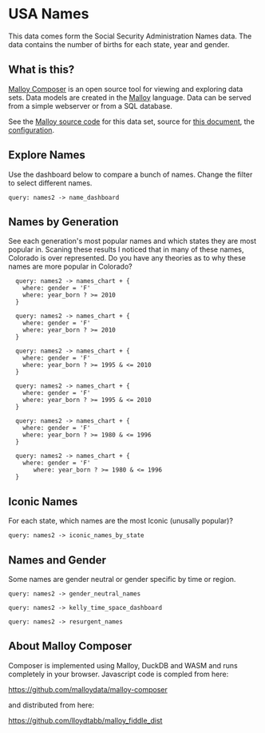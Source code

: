 # USA Names
This data comes form the Social Security Administration Names data.  The
data contains the number of births for each state, year and gender.

## What is this?

[Malloy Composer](https://github.com/malloydata/malloy-composer) is an open source tool for viewing and exploring data sets.  Data models are created in the  [Malloy](https://github.com/looker-open-source/malloy/) language.  Data can be served from a simple webserver or from a SQL database.  

See the [Malloy source code](https://github.com/lloydtabb/name_fiddle/blob/main/names_composer.malloy) for this data set, source for [this document](https://github.com/lloydtabb/imdb_fiddle/blob/main/composer.md), the [configuration](https://github.com/lloydtabb/imdb_fiddle/blob/main/composer.json).


## Explore Names

Use the dashboard below to compare a bunch of names. Change the filter to select different names.

<!-- malloy-query  
  name="Name Dashboard - Compare Names"
  model="names_composer.malloy"
  renderer="dashboard"
-->
```malloy
query: names2 -> name_dashboard
```

## Names by Generation

See each generation's most popular names and which states they are most popular in.  Scaning these results I noticed that in many of these names, Colorado is over represented.  Do you have any theories as to why these names are more popular in Colorado?

<!-- malloy-query  
  name="Current: Most popular female names on or after 2010"
  model="names_composer.malloy"
-->
```malloy
  query: names2 -> names_chart + {
    where: gender = 'F'
    where: year_born ? >= 2010
  }
```

<!-- malloy-query  
  name="Current: Most popular male names on or after 2010"
  model="names_composer.malloy"
-->
```malloy
  query: names2 -> names_chart + {
    where: gender = 'F'
    where: year_born ? >= 2010
  }
```

<!-- malloy-query  
  name="Gen-Z: Most popular female names between 1995 and 2010"
  model="names_composer.malloy"
-->
```malloy
  query: names2 -> names_chart + {
    where: gender = 'F'
    where: year_born ? >= 1995 & <= 2010
  }
```

<!-- malloy-query  
  name="Gen-Z: Most popular male names  between 1995 and 2010"
  model="names_composer.malloy"
-->
```malloy
  query: names2 -> names_chart + {
    where: gender = 'F'
    where: year_born ? >= 1995 & <= 2010
  }
```

<!-- malloy-query  
  name="Millenial: Most popular female names between 1980 and 1995"
  model="names_composer.malloy"
-->
```malloy
  query: names2 -> names_chart + {
    where: gender = 'F'
    where: year_born ? >= 1980 & <= 1996
  }
```

<!-- malloy-query  
  name="Millenial: Most popular male names  between 1980 and 1995"
  model="names_composer.malloy"
-->
```malloy
  query: names2 -> names_chart + {
    where: gender = 'F'
       where: year_born ? >= 1980 & <= 1996
  }
```

## Iconic Names

For each state, which names are the most Iconic (unusally popular)?
 
 <!-- malloy-query  
  name="Iconic Names by State"
  model="names_composer.malloy"
-->
```malloy
query: names2 -> iconic_names_by_state
```


## Names and Gender
Some names are gender neutral or gender specific by time or region.  

 <!-- malloy-query  
  name="Gender Neutral Name"
  description="Some names can be are common for both female and male genders.  This query investigates gender neutral names and their use over time and location."
  model="names_composer.malloy"
-->
```malloy
query: names2 -> gender_neutral_names
```

 <!-- malloy-query  
  name="Kelly in Space and Time`"
  description="Examine the name 'Kelly' over time and location (in fine detail)."
  model="names_composer.malloy"
  renderer="dashboard"
-->
```malloy
query: names2 -> kelly_time_space_dashboard
```

 <!-- malloy-query  
  name="Resurgent Names`"
  description="Names, once popular, lose popularity and then, sometime later, re-gain popularity.  This query finds those names.  We find the two most popular decades for a given name and the time difference between them"
  model="names_composer.malloy"
-->
```malloy
query: names2 -> resurgent_names
```


## About Malloy Composer

Composer is implemented using Malloy, DuckDB and WASM and runs completely
in your browser.  Javascript code is compled from here:

  https://github.com/malloydata/malloy-composer
  
 and distributed from here:
 
  https://github.com/lloydtabb/malloy_fiddle_dist
